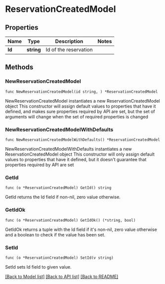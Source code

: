 # ReservationCreatedModel

## Properties

Name | Type | Description | Notes
------------ | ------------- | ------------- | -------------
**Id** | **string** | Id of the reservation | 

## Methods

### NewReservationCreatedModel

`func NewReservationCreatedModel(id string, ) *ReservationCreatedModel`

NewReservationCreatedModel instantiates a new ReservationCreatedModel object
This constructor will assign default values to properties that have it defined,
and makes sure properties required by API are set, but the set of arguments
will change when the set of required properties is changed

### NewReservationCreatedModelWithDefaults

`func NewReservationCreatedModelWithDefaults() *ReservationCreatedModel`

NewReservationCreatedModelWithDefaults instantiates a new ReservationCreatedModel object
This constructor will only assign default values to properties that have it defined,
but it doesn't guarantee that properties required by API are set

### GetId

`func (o *ReservationCreatedModel) GetId() string`

GetId returns the Id field if non-nil, zero value otherwise.

### GetIdOk

`func (o *ReservationCreatedModel) GetIdOk() (*string, bool)`

GetIdOk returns a tuple with the Id field if it's non-nil, zero value otherwise
and a boolean to check if the value has been set.

### SetId

`func (o *ReservationCreatedModel) SetId(v string)`

SetId sets Id field to given value.



[[Back to Model list]](../README.md#documentation-for-models) [[Back to API list]](../README.md#documentation-for-api-endpoints) [[Back to README]](../README.md)


